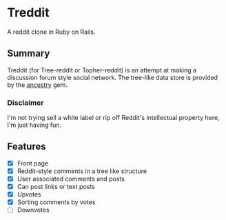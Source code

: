 Treddit
=======

A reddit clone in Ruby on Rails.

## Summary

Treddit (for Tree-reddit or Topher-reddit) is an attempt at making a discussion
forum style social network. The tree-like data store is provided by the
[ancestry](https://github.com/stefankroes/ancestry) gem.

### Disclaimer

I'm not trying sell a white label or rip off Reddit's intellectual property
here, I'm just having fun.

## Features

- [x] Front page
- [x] Reddit-style comments in a tree like structure
- [x] User associated comments and posts
- [x] Can post links or text posts
- [x] Upvotes
- [x] Sorting comments by votes
- [ ] Downvotes
